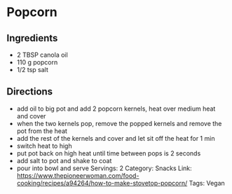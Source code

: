 # Popcorn
## Ingredients
- 2 TBSP canola oil
- 110 g popcorn
- 1/2 tsp salt
## Directions
- add oil to big pot and add 2 popcorn kernels, heat over medium heat and cover
- when the two kernels pop, remove the popped kernels and remove the pot from the heat
- add the rest of the kernels and cover and let sit off the heat for 1 min
- switch heat to high
- put pot back on high heat until time between pops is 2 seconds
- add salt to pot and shake to coat
- pour into bowl and serve
Servings: 2
Category: Snacks
Link: https://www.thepioneerwoman.com/food-cooking/recipes/a94264/how-to-make-stovetop-popcorn/
Tags: Vegan
